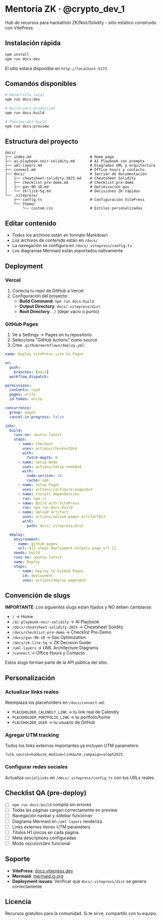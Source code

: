 # Mentoría ZK · @crypto_dev_1

Hub de recursos para hackathón ZK/Noir/Solidity - sitio estático construido con VitePress.

## Instalación rápida

```bash
npm install
npm run docs:dev
```

El sitio estará disponible en `http://localhost:5173`

## Comandos disponibles

```bash
# Desarrollo local
npm run docs:dev

# Build para producción  
npm run docs:build

# Preview del build
npm run docs:preview
```

## Estructura del proyecto

```
docs/
├── index.md                           # Home page
├── ai-playbook-noir-solidity.md       # AI Playbook con prompts
├── uml-layers.md                      # Diagramas UML y arquitectura
├── connect.md                         # Office hours y contacto
├── docs/                              # Sección de documentación
│   ├── cheatsheet-solidity-2025.md    # Cheatsheet Solidity
│   ├── checklist-pre-demo.md          # Checklist pre-demo
│   ├── gas-90-10.md                   # Optimización gas
│   └── zk-lite-5q.md                  # Decisiones ZK rápidas
└── .vitepress/
    ├── config.ts                      # Configuración VitePress
    └── theme/
        └── custom.css                 # Estilos personalizados
```

## Editar contenido

- Todos los archivos están en formato Markdown
- Los archivos de contenido están en `/docs/`
- La navegación se configura en `/docs/.vitepress/config.ts`
- Los diagramas Mermaid están soportados nativamente

## Deployment

### Vercel

1. Conecta tu repo de GitHub a Vercel
2. Configuración del proyecto:
   - **Build Command**: `npm run docs:build`
   - **Output Directory**: `docs/.vitepress/dist`
   - **Root Directory**: `./` (dejar vacío o punto)

### GitHub Pages

1. Ve a Settings → Pages en tu repositorio
2. Selecciona "GitHub Actions" como source
3. Crea `.github/workflows/deploy.yml`:

```yaml
name: Deploy VitePress site to Pages

on:
  push:
    branches: [main]
  workflow_dispatch:

permissions:
  contents: read
  pages: write
  id-token: write

concurrency:
  group: pages
  cancel-in-progress: false

jobs:
  build:
    runs-on: ubuntu-latest
    steps:
      - name: Checkout
        uses: actions/checkout@v4
        with:
          fetch-depth: 0
      - name: Setup Node
        uses: actions/setup-node@v4
        with:
          node-version: 18
          cache: npm
      - name: Setup Pages
        uses: actions/configure-pages@v4
      - name: Install dependencies
        run: npm ci
      - name: Build with VitePress
        run: npm run docs:build
      - name: Upload artifact
        uses: actions/upload-pages-artifact@v3
        with:
          path: docs/.vitepress/dist

  deploy:
    environment:
      name: github-pages
      url: ${{ steps.deployment.outputs.page_url }}
    needs: build
    runs-on: ubuntu-latest
    name: Deploy
    steps:
      - name: Deploy to GitHub Pages
        id: deployment
        uses: actions/deploy-pages@v4
```

## Convención de slugs

**IMPORTANTE**: Los siguientes slugs están fijados y NO deben cambiarse:

- `/` → Home  
- `/ai-playbook-noir-solidity` → AI Playbook
- `/docs/cheatsheet-solidity-2025` → Cheatsheet Solidity
- `/docs/checklist-pre-demo` → Checklist Pre-Demo  
- `/docs/gas-90-10` → Gas Optimization
- `/docs/zk-lite-5q` → ZK Decision Guide
- `/uml-layers` → UML Architecture Diagrams
- `/connect` → Office Hours y Contacto

Estos slugs forman parte de la API pública del sitio.

## Personalización

### Actualizar links reales

Reemplaza los placeholders en `/docs/connect.md`:

- `PLACEHOLDER_CALENDLY_LINK` → tu link real de Calendly
- `PLACEHOLDER_PORTFOLIO_LINK` → tu portfolio/home
- `PLACEHOLDER_USER` → tu usuario de GitHub

### Agregar UTM tracking

Todos los links externos importantes ya incluyen UTM parameters:
```
?utm_source=hub&utm_medium=link&utm_campaign=aleph2025
```

### Configurar redes sociales

Actualiza `socialLinks` en `/docs/.vitepress/config.ts` con tus URLs reales.

## Checklist QA (pre-deploy)

- [ ] `npm run docs:build` compila sin errores
- [ ] Todas las páginas cargan correctamente en preview
- [ ] Navegación navbar y sidebar funcionan
- [ ] Diagrama Mermaid en `/uml-layers` renderiza
- [ ] Links externos tienen UTM parameters
- [ ] Títulos H1 únicos en cada página
- [ ] Meta descriptions configuradas
- [ ] Modo oscuro/claro funcional

## Soporte

- **VitePress**: [docs.vitepress.dev](https://vitepress.dev)
- **Mermaid**: [mermaid.js.org](https://mermaid.js.org)
- **Deployment issues**: Verificar que `docs/.vitepress/dist` se genera correctamente

## Licencia

Recursos gratuitos para la comunidad. Si te sirve, compartilo con tu equipo.